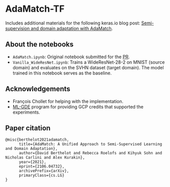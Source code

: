 # AdaMatch-TF
Includes additional materials for the following keras.io blog post: [Semi-supervision and domain adaptation with AdaMatch](https://keras.io/examples/vision/adamatch/).

## About the notebooks

* `AdaMatch.ipynb`: Original notebook submitted for the [PR](https://github.com/keras-team/keras-io/pull/513).
* `Vanilla_WideResNet.ipynb`: Trains a WideResNet-28-2 on MNIST (source domain) and evaluates on the SVHN dataset (target domain). The model trained in this notebook serves as the baseline. 

## Acknowledgements

* François Chollet for helping with the implementation.
* [ML-GDE](https://developers.google.com/programs/experts/) program for providing GCP credits that supported the experiments. 

## Paper citation

```
@misc{berthelot2021adamatch,
      title={AdaMatch: A Unified Approach to Semi-Supervised Learning and Domain Adaptation}, 
      author={David Berthelot and Rebecca Roelofs and Kihyuk Sohn and Nicholas Carlini and Alex Kurakin},
      year={2021},
      eprint={2106.04732},
      archivePrefix={arXiv},
      primaryClass={cs.LG}
}
```
